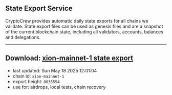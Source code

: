## State Export Service
CryptoCrew provides automatic daily state exports for all chains we validate. State export files can be used as genesis files and are a snapshot of the current blockchain state, including all validators, accounts, balances and delegations.

---
**Download: [xion-mainnet-1 state export](https://dl-eu2.ccvalidators.com/SERVICE/xion/xion-mainnet-1_export_8035554.json)**
---

- last updated: Sun May 18 2025 12:01:04
- chain id: `xion-mainnet-1`
- export height: `8035554`
- use for: airdrops, local tests, chain recovery
